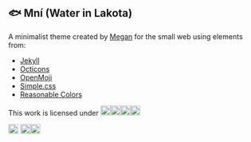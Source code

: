 ## 🐟 Mní (Water in Lakota)

A minimalist theme created by [Megan](https://github.com/megdna) for the small web using elements from:

* [Jekyll](https://github.com/jekyll/jekyll)
* [Octicons](https://github.com/primer/octicons)
* [OpenMoji](https://github.com/hfg-gmuend/openmoji)
* [Simple.css](https://github.com/kevquirk/simple.css)
* [Reasonable Colors](https://github.com/matthewhowell/reasonable-colors)

This work is licensed under <a href="https://creativecommons.org/licenses/by-nc-sa/4.0/" target="_blank" title="CC BY-NC-SA 4.0"><img src="https://mirrors.creativecommons.org/presskit/icons/cc.svg" height="20px"><img src="https://mirrors.creativecommons.org/presskit/icons/by.svg" height="20px"><img src="https://mirrors.creativecommons.org/presskit/icons/nc.svg" height="20px"><img src="https://mirrors.creativecommons.org/presskit/icons/sa.svg" height="20px"></a>

<a href="https://notbyai.fyi" target="_blank"><img src="https://notbyai.fyi/img/produced-by-human-not-by-ai-white.svg" alt="Not by AI" height="20px"></a> <a href="https://jigsaw.w3.org/css-validator" target="_blank"><img src="https://jigsaw.w3.org/css-validator/images/vcss-blue" alt="Valid CSS!" height="20px"></a><a href="https://512kb.club" target="_blank"><img src="https://512kb.club/assets/images/green-team.svg" alt="512KB Club - Green Team" height="20px"></a>